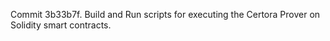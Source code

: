 Commit 3b33b7f.                    Build and Run scripts for executing the Certora Prover on Solidity smart contracts.